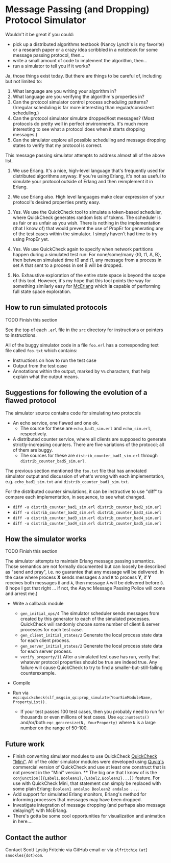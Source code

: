 Message Passing (and Dropping) Protocol Simulator
=================================================

Wouldn't it be great if you could:

* pick up a distributed algorithms textbook (Nancy Lynch's is my
  favorite) or a research paper or a crazy idea scribbled in a notebook
  for some message passing protocol, then...
* write a small amount of code to implement the algorithm, then...
* run a simulator to tell you if it works?

Ja, those things exist today.  But there are things to be careful of,
including but not limited to:

1. What language are you writing your algorithm in?
2. What language are you verifying the algorithm's properties in?
3. Can the protocol simulator control process scheduling patterns?
   (Irregular scheduling is far more interesting than
   regular/consistent scheduling.)
4. Can the protocol simulator simulate dropped/lost messages?
   (Most protocols do pretty well in perfect environments.  It's much
   more interesting to see what a protocol does when it starts
   dropping messages.)
5. Can the simulator explore all possible scheduling and message
   dropping states to verify that my protocol is correct.

This message passing simulator attempts to address almost all of the
above list.

1. We use Erlang.  It's a nice, high-level language that's frequently
   used for distributed algorithms anyway.  If you're using Erlang,
   it's not as useful to simulate your protocol outside of Erlang and
   then reimplement it in Erlang.
2. We use Erlang also.  High level languages make clear expression of
   your protocol's desired properties pretty easy.
3. Yes.  We use the QuickCheck tool to simulate a token-based
   scheduler, where QuickCheck generates random lists of tokens.  The
   scheduler is as fair or as unfair as you wish.
   There is nothing in the implementation (that I know of) that would
   prevent the use of PropEr for generating any of the test cases
   within the simulator.  I simply haven't had time to try using
   PropEr yet.

4. Yes.  We use QuickCheck again to specify when network partitions
   happen during a simulated test run: For none/some/many {t0, t1, A, B},
   then between simulated time t0 and t1, any message from a process
   in set A that sent to a process in set B will be dropped.
5. No.  Exhaustive exploration of the entire state space is beyond the
   scope of this tool.  However, it's my hope that this tool points
   the way for something similarly easy for
   [McErlang](https://babel.ls.fi.upm.es/trac/McErlang/) which **is**
   capable of performing full state space exploration.

How to run simulated protocols
------------------------------

TODO Finish this section

See the top of each `.erl` file in the `src` directory for
instructions or pointers to instructions.

All of the buggy simulator code in a file `foo.erl` has a
corresponding text file called `foo.txt` which contains:

* Instructions on how to run the test case
* Output from the test case
* Annotations within the output, marked by `%%` characters, that help
  explain what the output means.

Suggestions for following the evolution of a flawed protocol
------------------------------------------------------------

The simulator source contains code for simulating two protocols

* An echo service, one flawed and one ok.
  * The source for these are `echo_bad1_sim.erl` and `echo_sim.erl`,
    respectively.
* A distributed counter service, where all clients are supposed to
  generate strictly-increasing counters.  There are five variations of
  the protocol; all of them are buggy.
  * The sources for these are `distrib_counter_bad1_sim.erl` through
    `distrib_counter_bad5_sim.erl`.

The previous section mentioned the `foo.txt` file that has annotated
simulator output and discussion of what's wrong with each
implementation, e.g. `echo_bad1_sim.txt` and
`distrib_counter_bad1_sim.txt`.

For the distributed counter simulations, it can be instructive to use
"diff" to compare each implementation, in sequence, to see what
changed.

* `diff -u distrib_counter_bad1_sim.erl distrib_counter_bad2_sim.erl`
* `diff -u distrib_counter_bad2_sim.erl distrib_counter_bad3_sim.erl`
* `diff -u distrib_counter_bad3_sim.erl distrib_counter_bad4_sim.erl`
* `diff -u distrib_counter_bad4_sim.erl distrib_counter_bad5_sim.erl`

How the simulator works
-----------------------

TODO Finish this section

The simulator attempts to maintain Erlang message passing semantics.
Those semantics are not formally documented but can loosely be
described as "send and pray", i.e. no guarantee that any message will
be delivered.  In the case where process **X** sends messages `A` and
`B` to process **Y**, if **Y** receives both messages `B` and `A`,
then message `A` will be delivered before `B`.  (I hope I got that
right ... if not, the Async Message Passing Police will come and
arrest me.)

* Write a callback module
  * `gen_initial_ops/4` The simulator scheduler sends messages from
     created by this generator to each of the simulated processes.
     QuickCheck will randomly choose some number of client & server
     processes for each test case.
  * `gen_client_initial_states/2`
     Generate the local process state data for each client process.
  * `gen_server_initial_states/2`
     Generate the local process state data for each server process.
  * `verify_property/11`
     After a simulated test case has run, verify that whatever protocol
     properties should be true are indeed true.  Any failure will cause
     QuickCheck to try to find a smaller-but-still-failing
     counterexample.
* Compile
* Run via `eqc:quickcheck(slf_msgsim_qc:prop_simulate(YourSimModuleName, PropertyList)).`

  * If your test passes 100 test cases, then you probably need to run
    for thousands or even millions of test cases.  Use
    `eqc:numtests()` and/or/both `eqc_gen:resize(N, YourProperty)`
    where `N` is a large number on the range of 50-100.

Future work
-----------

* Finish converting simulator modules to use QuickCheck
  [QuickCheck "Mini"](http://www.quviq.com/news100621.html).  All of the
  older simulator modules were developed using
  [Quviq's](http://www.quviq.com) commercial version of QuickCheck and
  use at least one construct that is not present in the "Mini" version.
** The big one that I know of is the
  `conjunction([{Label1,Boolean1},{Label2,Boolean2}...])`
   feature.  For use with QuickCheck Mini, that statement can simply be
   replaced with some plain Erlang: `Boolean1 andalso Boolean2 andalso ...`.
* Add support for simulated Erlang monitors, Erlang's method for
  informing processes that messages may have been dropped.
* Investigate integration of message dropping (and perhaps also
  message delaying?) with McErlang.
* There's gotta be some cool opportunities for visualization and
  animation in here....

Contact the author
------------------

Contact Scott Lystig Fritchie via GitHub email or via `slfritchie`
`(at}` `snookles{dot)com`.

